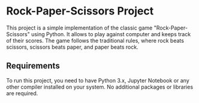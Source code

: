 # Rock-Paper-Scissors Project

This project is a simple implementation of the classic game "Rock-Paper-Scissors" using Python. It allows to play against computer and keeps track of their scores. The game follows the traditional rules, where rock beats scissors, scissors beats paper, and paper beats rock.

## Requirements

To run this project, you need to have Python 3.x, Jupyter Notebook or any other compiler installed on your system. No additional packages or libraries are required.
